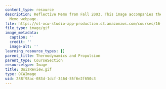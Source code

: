 ```yaml
---
content_type: resource
description: Reflective Memo from Fall 2003. This image accompanies the Reflective
  Memo webpage.
file: https://ol-ocw-studio-app-production.s3.amazonaws.com/courses/16-01-unified-engineering-i-ii-iii-iv-fall-2005-spring-2006/288f98ac083d1dcf346455f6e2f650c3_QuizReview.gif
file_type: image/gif
image_metadata:
  caption: ''
  credit: ''
  image-alt: ''
learning_resource_types: []
parent_title: Thermodynamics and Propulsion
parent_type: CourseSection
resourcetype: Image
title: QuizReview.gif
type: OCWImage
uid: 288f98ac-083d-1dcf-3464-55f6e2f650c3
---
```

